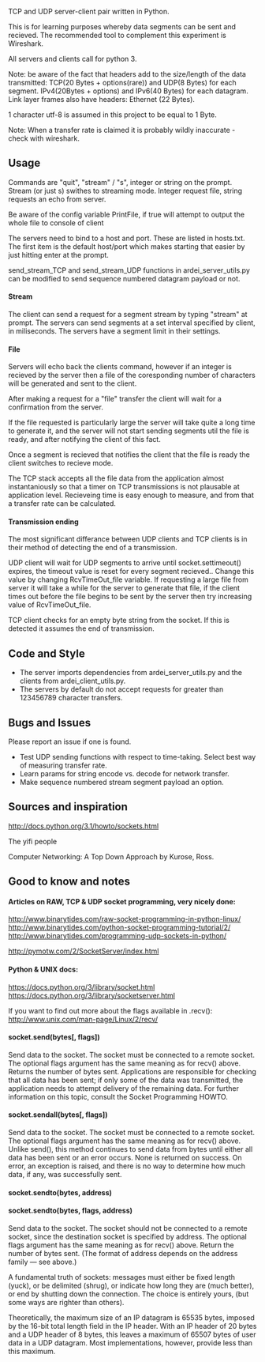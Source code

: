 
TCP and UDP server-client pair written in Python.

This is for learning purposes whereby data segments can be sent and recieved.
The recommended tool to complement this experiment is Wireshark.

All servers and clients call for python 3.

Note: be aware of the fact that headers add to the size/length of the data transmitted:
TCP(20 Bytes + options(rare)) and UDP(8 Bytes) for each segment.
IPv4(20Bytes + options) and IPv6(40 Bytes) for each datagram.
Link layer frames also have headers: Ethernet (22 Bytes).

1 character utf-8 is assumed in this project to be equal to 1 Byte.

Note: When a transfer rate is claimed it is probably wildly inaccurate - check with wireshark.

## Usage
Commands are "quit", "stream" / "s", integer or string on the prompt. Stream (or just s) swithes to streaming mode. Integer request file, string requests an echo from server.

Be aware of the config variable PrintFile, if true will attempt to output the whole file to console of client

The servers need to bind to a host and port. These are listed in hosts.txt. The first item is the default host/port which makes starting that easier by just hitting enter at the prompt.

send_stream_TCP and send_stream_UDP functions in ardei_server_utils.py can be modified to send sequence numbered datagram payload or not.

#### Stream
The client can send a request for a segment stream by typing "stream" at prompt. The servers can send segments at a set interval specified by client, in miliseconds. The servers have a segment limit in their settings.

#### File
Servers will echo back the clients command, however if an integer is recieved by the server then a file of the coresponding number of characters will be generated and sent to the client.

After making a request for a "file" transfer the client will wait for a confirmation from the server.

If the file requested is particularly large the server will take quite a long time to generate it, and the server will not start sending segments util the file is ready, and after notifying the client of this fact.

Once a segment is recieved that notifies the client that the file is ready the client switches to recieve mode.

The TCP stack accepts all the file data from the application almost instantaniously so that a timer on TCP transmissions is not plausable at application level. Recieveing time is easy enough to measure, and from that a transfer rate can be calculated.

#### Transmission ending
The most significant differance between UDP clients and TCP clients is in their method of detecting the end of a transmission.

UDP client will wait for UDP segments to arrive until socket.settimeout() expires, the timeout value is reset for every segment recieved.. Change this value by changing RcvTimeOut_file variable. If requesting a large file from server it will take a while for the server to generate that file, if the client times out before the file begins to be sent by the server then try increasing value of RcvTimeOut_file.

TCP client checks for an empty byte string from the socket. If this is detected it assumes the end of transmission.



## Code and Style
* The server imports dependencies from ardei_server_utils.py and the clients from ardei_client_utils.py.
* The servers by default do not accept requests for greater than 123456789 character transfers.



## Bugs and Issues

Please report an issue if one is found.

* Test UDP sending functions with respect to time-taking. Select best way of measuring transfer rate.
* Learn params for string encode vs. decode for network transfer.
* Make sequence numbered stream segment payload an option.



## Sources and inspiration
http://docs.python.org/3.1/howto/sockets.html

The yifi people

Computer Networking: A Top Down Approach by Kurose, Ross.



## Good to know and notes

#### Articles on RAW, TCP & UDP socket programming, very nicely done:
http://www.binarytides.com/raw-socket-programming-in-python-linux/
http://www.binarytides.com/python-socket-programming-tutorial/2/
http://www.binarytides.com/programming-udp-sockets-in-python/

http://pymotw.com/2/SocketServer/index.html


#### Python & UNIX docs:
https://docs.python.org/3/library/socket.html
https://docs.python.org/3/library/socketserver.html

If you want to find out more about the flags available in .recv():
http://www.unix.com/man-page/Linux/2/recv/



#### socket.send(bytes[, flags])

Send data to the socket. The socket must be connected to a remote socket. The optional flags argument has the same meaning as for recv() above. Returns the number of bytes sent. Applications are responsible for checking that all data has been sent; if only some of the data was transmitted, the application needs to attempt delivery of the remaining data. For further information on this topic, consult the Socket Programming HOWTO.

#### socket.sendall(bytes[, flags])

Send data to the socket. The socket must be connected to a remote socket. The optional flags argument has the same meaning as for recv() above. Unlike send(), this method continues to send data from bytes until either all data has been sent or an error occurs. None is returned on success. On error, an exception is raised, and there is no way to determine how much data, if any, was successfully sent.

#### socket.sendto(bytes, address)
#### socket.sendto(bytes, flags, address)

Send data to the socket. The socket should not be connected to a remote socket, since the destination socket is specified by address. The optional flags argument has the same meaning as for recv() above. Return the number of bytes sent. (The format of address depends on the address family — see above.)


A fundamental truth of sockets: messages must either be fixed length (yuck),
or be delimited (shrug), or indicate how long they are (much better),
or end by shutting down the connection.
The choice is entirely yours, (but some ways are righter than others).


Theoretically, the maximum size of an IP datagram is 65535 bytes, imposed by the 16-bit total length field in the IP header. With an IP header of 20 bytes and a UDP header of 8 bytes, this leaves a maximum of 65507 bytes of user data in a UDP datagram. Most implementations, however, provide less than this maximum.